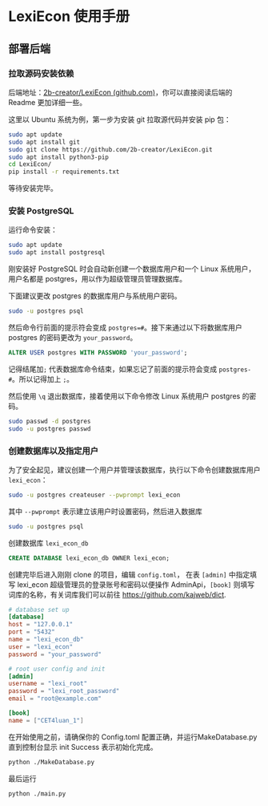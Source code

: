 # LexiEcon 使用手册

## 部署后端

### 拉取源码安装依赖

后端地址：[2b-creator/LexiEcon (github.com)](https://github.com/2b-creator/LexiEcon)，你可以直接阅读后端的 Readme 更加详细一些。

这里以 Ubuntu 系统为例，第一步为安装 git 拉取源代码并安装 pip 包：

```sh
sudo apt update
sudo apt install git
sudo git clone https://github.com/2b-creator/LexiEcon.git
sudo apt install python3-pip
cd LexiEcon/
pip install -r requirements.txt
```

等待安装完毕。

### 安装 PostgreSQL

运行命令安装：

```sh
sudo apt update
sudo apt install postgresql
```

刚安装好 PostgreSQL 时会自动新创建一个数据库用户和一个 Linux 系统用户，用户名都是 postgres，用以作为超级管理员管理数据库。

下面建议更改 postgres 的数据库用户与系统用户密码。

```sh
sudo -u postgres psql
```

然后命令行前面的提示符会变成 `postgres=#`。接下来通过以下将数据库用户 postgres 的密码更改为 `your_password`。

```sql
ALTER USER postgres WITH PASSWORD 'your_password';
```

记得结尾加`;` 代表数据库命令结束，如果忘记了前面的提示符会变成 `postgres-#`。所以记得加上 `;`。

然后使用 `\q` 退出数据库，接着使用以下命令修改 Linux 系统用户 postgres 的密码。

```sh
sudo passwd -d postgres 
sudo -u postgres passwd
```

### 创建数据库以及指定用户

为了安全起见，建议创建一个用户并管理该数据库，执行以下命令创建数据库用户 `lexi_econ`：

```sh
sudo -u postgres createuser --pwprompt lexi_econ
```

其中 `--pwprompt` 表示建立该用户时设置密码，然后进入数据库

```sh
sudo -u postgres psql
```

创建数据库 `lexi_econ_db`

```sql
CREATE DATABASE lexi_econ_db OWNER lexi_econ;
```

创建完毕后进入刚刚 clone 的项目，编辑 `config.toml`， 在表 `[admin]` 中指定填写 lexi_econ 超级管理员的登录账号和密码以便操作 AdminApi，`[book]` 则填写词库的名称，有关词库我们可以前往 https://github.com/kajweb/dict.

```toml
# database set up
[database]
host = "127.0.0.1"
port = "5432"
name = "lexi_econ_db"
user = "lexi_econ"
password = "your_password"

# root user config and init
[admin]
username = "lexi_root"
password = "lexi_root_password"
email = "root@example.com"

[book]
name = ["CET4luan_1"]
```

在开始使用之前，请确保你的 Config.toml 配置正确，并运行MakeDatabase.py 直到控制台显示 init Success 表示初始化完成。

```sh
python ./MakeDatabase.py
```

最后运行

```sh
python ./main.py
```

